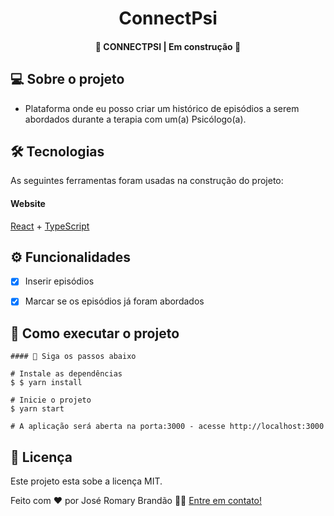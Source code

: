 </p>
<h1 align="center">
   ConnectPsi
</h1>

<h4 align="center"> 
	🚧  CONNECTPSI | Em construção 🚧
</h4>


</p>

## 💻 Sobre o projeto

 - Plataforma onde eu posso criar um histórico de episódios a serem abordados durante a terapia com um(a) Psicólogo(a).


## 🛠 Tecnologias

As seguintes ferramentas foram usadas na construção do projeto:

#### **Website** 
 [React](https://reactjs.org/)  +  [TypeScript](https://www.typescriptlang.org/)
 
 ## ⚙️ Funcionalidades

- [x] Inserir episódios
- [x] Marcar se os episódios já foram abordados

  
## 🚀 Como executar o projeto


```
#### 🧭 Siga os passos abaixo

# Instale as dependências
$ $ yarn install

# Inicie o projeto
$ yarn start

# A aplicação será aberta na porta:3000 - acesse http://localhost:3000

```

## 📝 Licença

Este projeto esta sobe a licença MIT.

Feito com ❤️ por José Romary Brandão 👋🏽 [Entre em contato!](https://www.linkedin.com/in/jos%C3%A9-romary-brand%C3%A3o/)


